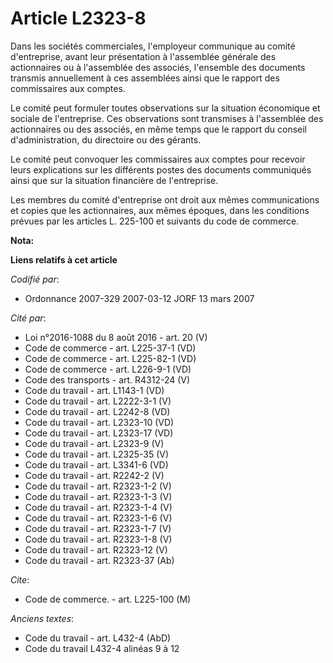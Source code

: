 # Article L2323-8

Dans les sociétés commerciales, l'employeur communique au comité d'entreprise, avant leur présentation à l'assemblée générale
des actionnaires ou à l'assemblée des associés, l'ensemble des documents transmis annuellement à ces assemblées ainsi que le
rapport des commissaires aux comptes.

Le comité peut formuler toutes observations sur la situation économique et sociale de l'entreprise. Ces observations sont
transmises à l'assemblée des actionnaires ou des associés, en même temps que le rapport du conseil d'administration, du
directoire ou des gérants.

Le comité peut convoquer les commissaires aux comptes pour recevoir leurs explications sur les différents postes des
documents communiqués ainsi que sur la situation financière de l'entreprise.

Les membres du comité d'entreprise ont droit aux mêmes communications et copies que les actionnaires, aux mêmes époques, dans
les conditions prévues par les articles L. 225-100 et suivants du code de commerce.

**Nota:**



**Liens relatifs à cet article**

_Codifié par_:

  - Ordonnance 2007-329 2007-03-12 JORF 13 mars 2007

_Cité par_:

  - Loi n°2016-1088 du 8 août 2016 - art. 20 (V)
  - Code de commerce - art. L225-37-1 (VD)
  - Code de commerce - art. L225-82-1 (VD)
  - Code de commerce - art. L226-9-1 (VD)
  - Code des transports - art. R4312-24 (V)
  - Code du travail - art. L1143-1 (VD)
  - Code du travail - art. L2222-3-1 (V)
  - Code du travail - art. L2242-8 (VD)
  - Code du travail - art. L2323-10 (VD)
  - Code du travail - art. L2323-17 (VD)
  - Code du travail - art. L2323-9 (V)
  - Code du travail - art. L2325-35 (V)
  - Code du travail - art. L3341-6 (VD)
  - Code du travail - art. R2242-2 (V)
  - Code du travail - art. R2323-1-2 (V)
  - Code du travail - art. R2323-1-3 (V)
  - Code du travail - art. R2323-1-4 (V)
  - Code du travail - art. R2323-1-6 (V)
  - Code du travail - art. R2323-1-7 (V)
  - Code du travail - art. R2323-1-8 (V)
  - Code du travail - art. R2323-12 (V)
  - Code du travail - art. R2323-37 (Ab)

_Cite_:

  - Code de commerce. - art. L225-100 (M)

_Anciens textes_:

  - Code du travail - art. L432-4 (AbD)
  - Code du travail L432-4 alinéas 9 à 12
